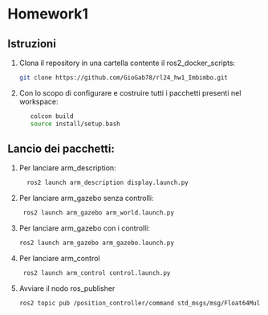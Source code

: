 # Homework1

## Istruzioni 
1. Clona il repository in una cartella contente il ros2_docker_scripts:
   ```bash
   git clone https://github.com/GioGab78/rl24_hw1_Imbimbo.git

2. Con lo scopo di configurare e costruire tutti i pacchetti presenti nel workspace:
   ```bash
      colcon build
      source install/setup.bash

## Lancio dei pacchetti:
1. Per lanciare arm_description:
   
   ```bash
     ros2 launch arm_description display.launch.py

2. Per lanciare arm_gazebo senza controlli:

     ```bash
      ros2 launch arm_gazebo arm_world.launch.py

3. Per lanciare arm_gazebo con i controlli:
   
      ```bash
      ros2 launch arm_gazebo arm_gazebo.launch.py

4. Per lanciare arm_control

     ```bash
      ros2 launch arm_control control.launch.py

5. Avviare il nodo ros_publisher
   
      ```bash
      ros2 topic pub /position_controller/command std_msgs/msg/Float64MultiArray "{data: [0.0, 0.0, 0.0, 0.0]}"
                 

